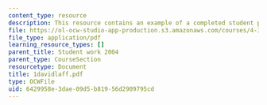 ```yaml
---
content_type: resource
description: This resource contains an example of a completed student project.
file: https://ol-ocw-studio-app-production.s3.amazonaws.com/courses/4-301-introduction-to-the-visual-arts-spring-2007/6429958e3dae09d5b81956d2909795cd_1davidlaff.pdf
file_type: application/pdf
learning_resource_types: []
parent_title: Student work 2004
parent_type: CourseSection
resourcetype: Document
title: 1davidlaff.pdf
type: OCWFile
uid: 6429958e-3dae-09d5-b819-56d2909795cd
---
```

